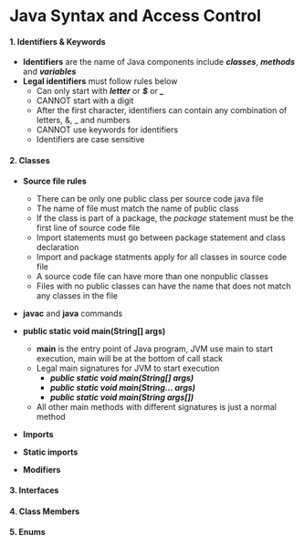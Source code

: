# Java Syntax and Access Control

#### 1. Identifiers & Keywords
* **Identifiers** are the name of Java components include ***classes***, ***methods*** and ***variables***
* **Legal identifiers** must follow rules below
    * Can only start with ***letter*** or ***$*** or ***_***
    * CANNOT start with a digit
    * After the first character, identifiers can contain any combination of letters, &, _ and numbers
    * CANNOT use keywords for identifiers
    * Identifiers are case sensitive

#### 2. Classes
* **Source file rules**
    * There can be only one public class per source code java file
    * The name of file must match the name of public class
    * If the class is part of a package, the *package* statement must be the first line of source code file
    * Import statements must go between package statement and class declaration
    * Import and package statments apply for all classes in source code file
    * A source code file can have more than one nonpublic classes
    * Files with no public classes can have the name that does not match any classes in the file

* **javac** and **java** commands

* **public static void main(String[] args)**
    * **main** is the entry point of Java program, JVM use main to start execution, main will be at the bottom of call stack
    * Legal main signatures for JVM to start execution
        * ***public static void main(String[] args)***
        * ***public static void main(String... args)***
        * ***public static void main(String args[])***
    * All other main methods with different signatures is just a normal method

* **Imports**
* **Static imports**
* **Modifiers**


#### 3. Interfaces

#### 4. Class Members

#### 5. Enums
